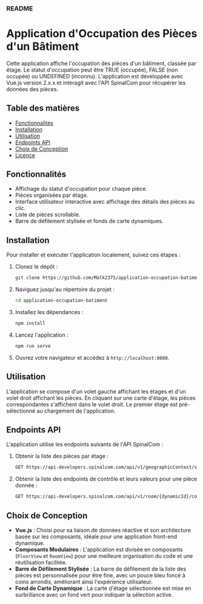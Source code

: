 ### README

# Application d'Occupation des Pièces d'un Bâtiment

Cette application affiche l'occupation des pièces d'un bâtiment, classée par étage. Le statut d'occupation peut être TRUE (occupée), FALSE (non occupée) ou UNDEFINED (inconnu). L'application est développée avec Vue.js version 2.x.x et interagit avec l'API SpinalCom pour récupérer les données des pièces.

## Table des matières
- [Fonctionnalités](#fonctionnalités)
- [Installation](#installation)
- [Utilisation](#utilisation)
- [Endpoints API](#endpoints-api)
- [Choix de Conception](#choix-de-conception)
- [Licence](#licence)

## Fonctionnalités
- Affichage du statut d'occupation pour chaque pièce.
- Pièces organisées par étage.
- Interface utilisateur interactive avec affichage des détails des pièces au clic.
- Liste de pièces scrollable.
- Barre de défilement stylisée et fonds de carte dynamiques.

## Installation
Pour installer et exécuter l'application localement, suivez ces étapes :

1. Clonez le dépôt :
    ```sh
    git clone https://github.com/Malk2375/application-occupation-batiment.git
    ```
2. Naviguez jusqu'au répertoire du projet :
    ```sh
    cd application-occupation-batiment
    ```
3. Installez les dépendances :
    ```sh
    npm install
    ```
4. Lancez l'application :
    ```sh
    npm run serve
    ```
5. Ouvrez votre navigateur et accédez à `http://localhost:8080`.

## Utilisation
L'application se compose d'un volet gauche affichant les étages et d'un volet droit affichant les pièces. En cliquant sur une carte d'étage, les pièces correspondantes s'affichent dans le volet droit. Le premier étage est pré-sélectionné au chargement de l'application.

## Endpoints API
L'application utilise les endpoints suivants de l'API SpinalCom :

1. Obtenir la liste des pièces par étage :
    ```sh
    GET https://api-developers.spinalcom.com/api/v1/geographicContext/space
    ```
2. Obtenir la liste des endpoints de contrôle et leurs valeurs pour une pièce donnée :
    ```sh
    GET https://api-developers.spinalcom.com/api/v1/room/{dynamicId}/control_endpoint_list
    ```

## Choix de Conception
- **Vue.js** : Choisi pour sa liaison de données réactive et son architecture basée sur les composants, idéale pour une application front-end dynamique.
- **Composants Modulaires** : L'application est divisée en composants (`FloorView` et `RoomView`) pour une meilleure organisation du code et une réutilisation facilitée.
- **Barre de Défilement Stylisée** : La barre de défilement de la liste des pièces est personnalisée pour être fine, avec un pouce bleu foncé à coins arrondis, améliorant ainsi l'expérience utilisateur.
- **Fond de Carte Dynamique** : La carte d'étage sélectionnée est mise en surbrillance avec un fond vert pour indiquer la sélection active.
